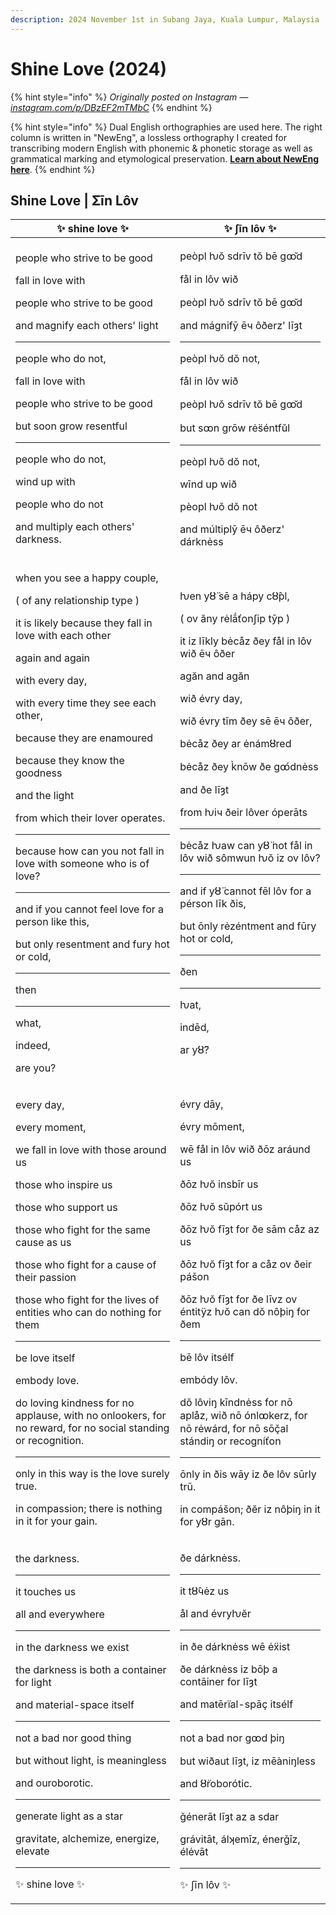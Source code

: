 ```yaml
---
description: 2024 November 1st in Subang Jaya, Kuala Lumpur, Malaysia
---
```


# Shine Love (2024)

{% hint style="info" %}
_Originally posted on Instagram —_ [_instagram.com/p/DBzEF2mTMbC_](https://www.instagram.com/p/DBzEF2mTMbC/)&#x20;
{% endhint %}

{% hint style="info" %}
Dual English orthographies are used here. The right column is written in "NewEng", a lossless orthography I created for transcribing modern English with phonemic & phonetic storage as well as grammatical marking and etymological preservation. [**Learn about NewEng here**](https://lang.gitbook.io/en/neweng-orthography).
{% endhint %}

## Shine Love  |  Ʃīn Lôv

| ✨ shine love ✨                                                                                                                                                                                                                                                                                                                                                                                                                                                                                                                                                                                                                | ✨ ʃīn lôv ✨                                                                                                                                                                                                                                                                                                                                                                                                                                                                                                                                                                                            |
| ----------------------------------------------------------------------------------------------------------------------------------------------------------------------------------------------------------------------------------------------------------------------------------------------------------------------------------------------------------------------------------------------------------------------------------------------------------------------------------------------------------------------------------------------------------------------------------------------------------------------------- | -------------------------------------------------------------------------------------------------------------------------------------------------------------------------------------------------------------------------------------------------------------------------------------------------------------------------------------------------------------------------------------------------------------------------------------------------------------------------------------------------------------------------------------------------------------------------------------------------------- |
| <p>people who strive to be good </p><p>fall in love with </p><p>people who strive to be good </p><p>and magnify each others' light</p><hr><p>people who do not, </p><p>fall in love with </p><p>people who strive to be good </p><p>but soon grow resentful</p><hr><p>people who do not, </p><p>wind up with </p><p>people who do not </p><p>and multiply each others' darkness.</p>                                                                                                                                                                                                                                          | <p>peòpl ƕŏ sdrīv tŏ bē gꝏ̆d</p><p>fål in lôv wið</p><p>peòpl ƕŏ sdrīv tŏ bē gꝏ̆d</p><p>and mágnifȳ ēч ôðerz' līȝt</p><hr><p>peòpl ƕŏ dŏ not,</p><p>fål in lôv wið</p><p>peòpl ƕŏ sdrīv tŏ bē gꝏ̆d</p><p>but sꝏn grōw rės̈éntfŭl</p><hr><p>peòpl ƕŏ dŏ not,</p><p>wīnd up wið</p><p>pèopl ƕŏ dŏ not</p><p>and múltiplȳ ēч ôðerz' dárknėss</p>                                                                                                                                                                                                                |
| <p>when you see a happy couple, </p><p>( of any relationship type ) </p><p>it is likely because they fall in love with each other </p><p>again and again </p><p>with every day, </p><p>with every time they see each other, </p><p>because they are enamoured </p><p>because they know the goodness </p><p>and the light </p><p>from which their lover operates.</p><hr><p>because how can you not fall in love with someone who is of love?</p><hr><p>and if you cannot feel love for a person like this, </p><p>but only resentment and fury hot or cold,</p><hr><p>then</p><hr><p>what, </p><p>indeed, </p><p>are you?</p> | <p>ƕen yȣ̈ sē a hápy cȣ̂pl,</p><p>( ov ăny rėlā́ťonʃip tȳp )</p><p>it iz līkly bėcåz ðey fål in lôv wið ēч ôðer</p><p>agăn and agăn</p><p>wið évry day,</p><p>wið évry tīm ðey sē ēч ôðer,</p><p>bėcåz ðey ar ėnámȣred</p><p>bėcåz ðey k̀nōw ðe gꝏ́dnėss</p><p>and ðe līȝt</p><p>from ƕiч ðeir lôver óperāts</p><hr><p>bėcåz ƕaw can yȣ̈ not fål in lôv wið sômwun ƕŏ iz ov lôv?</p><hr><p>and if yȣ̈ cannot fēl lôv for a pérson līk ðis,</p><p>but ōnly rėzéntment and fūry hot or cold,</p><hr><p>ðen</p><hr><p>ƕat,</p><p>indēd,</p><p>ar yȣ̈?</p> |
| <p>every day, </p><p>every moment, </p><p>we fall in love with those around us </p><p>those who inspire us </p><p>those who support us </p><p>those who fight for the same cause as us </p><p>those who fight for a cause of their passion </p><p>those who fight for the lives of entities who can do nothing for them</p><hr><p>be love itself </p><p>embody love. </p><p>do loving kindness for no applause, with no onlookers, for no reward, for no social standing or recognition.</p><hr><p>only in this way is the love surely true. </p><p>in compassion; there is nothing in it for your gain.</p>                  | <p>évry dāy, </p><p>évry mōment, </p><p>wē fål in lôv wið ðōz aráund us</p><p>ðōz ƕŏ insbīr us</p><p>ðōz ƕŏ sŭpórt us</p><p>ðōz ƕŏ fīȝt for ðe sām cåz az us</p><p>ðōz ƕŏ fīȝt for a cåz ov ðeir pášon</p><p>ðōz ƕŏ fīȝt for ðe līvz ov éntitÿz ƕŏ can dŏ nôþiŋ for ðem</p><hr><p>bē lôv itsélf</p><p>embódy lôv.</p><p>dŏ lôviŋ kīndnėss for nō aplåz, wið nō ónlꝏkerz, for nō rėwárd, for nō sōç̌al stándiŋ or recogníťon</p><hr><p>ōnly in ðis wāy iz ðe lôv sūrly trū.</p><p>in compášon; ðĕr iz nôþiŋ in it for yȣr gān.</p>     |
| <p>the darkness.</p><hr><p>it touches us </p><p>all and everywhere</p><hr><p>in the darkness we exist </p><p>the darkness is both a container for light </p><p>and material-space itself</p><hr><p>not a bad nor good thing </p><p>but without light, is meaningless </p><p>and ouroborotic.</p><hr><p>generate light as a star </p><p>gravitate, alchemize, energize, elevate </p><hr><p>✨ shine love ✨</p>                                                                                                                                                                                                                  | <p>ðe dárknėss.</p><hr><p>it tȣ̂чėz us</p><p>ål and évryƕĕr</p><hr><p>in ðe dárknėss wē ėẍist</p><p>ðe dárknėss iz bōþ a contāiner for līȝt</p><p>and matērïal-spāç itsélf</p><hr><p>not a bad nor gꝏd þiŋ</p><p>but wiðaut līȝt, iz mēàniŋless</p><p>and ȣ̈roborótic.</p><hr><p>ǧénerāt līȝt az a sdar</p><p>grávitāt, álʞemīz, énerǧīz, élėvāt</p><hr><p>✨ ʃīn lôv ✨</p>                                                                                                                                                                                         |
